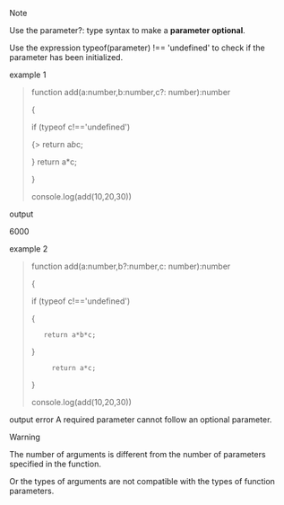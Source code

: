 > [!NOTE]
>Use the parameter?: type syntax to make a **parameter optional**.
> 
>Use the expression typeof(parameter) !== 'undefined' to check if the parameter has been initialized.

example 1

>function add(a:number,b:number,c?: number):number
>
>{
>
>    if (typeof c!=='undefined')
>
>   {>
>        return a*b*c;
>
>   }
>          return a*c;
>
>}
>
>console.log(add(10,20,30))

output

6000

example 2

>function add(a:number,b?:number,c: number):number
>
>{
>
>    if (typeof c!=='undefined')
>
>   {
>
>        return a*b*c;
>
>   }
>
>          return a*c;
>
>}
>
>console.log(add(10,20,30))

output 
error
A required parameter cannot follow an optional parameter.

>[!warning]
>The number of arguments is different from the number of parameters specified in the function.
>
>Or the types of arguments are not compatible with the types of function parameters.
